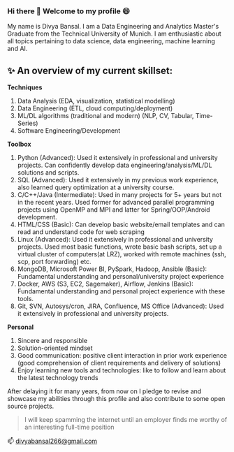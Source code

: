 ### Hi there 👋 Welcome to my profile :smile:

My name is Divya Bansal. I am a Data Engineering and Analytics Master's Graduate from the Technical University of Munich.
I am enthusiastic about all topics pertaining to data science, data engineering, machine learning and AI. 

✨ An overview of my current skillset:
---
**Techniques**
1. Data Analysis (EDA, visualization, statistical modelling)
2. Data Engineering (ETL, cloud computing/deployment)
3. ML/DL algorithms (traditional and modern) (NLP, CV, Tabular, Time-Series) 
4. Software Engineering/Development

**Toolbox**
1. Python (Advanced): Used it extensively in professional and university projects. Can confidently develop data engineering/analysis/ML/DL solutions and scripts.
2. SQL (Advanced): Used it extensively in my previous work experience, also learned query optimization at a university course.
3. C/C++/Java (Intermediate): Used in many projects for 5+ years but not in the recent years. Used former for advanced parallel programming projects using OpenMP and MPI and latter for Spring/OOP/Android development.
4. HTML/CSS (Basic): Can develop basic website/email templates and can read and understand code for web scraping 
5. Linux (Advanced):  Used it extensively in professional and university projects. Used most basic functions, wrote basic bash scripts, set up a virtual cluster of computers(at LRZ), worked with remote machines (ssh, scp, port forwarding) etc.
6. MongoDB, Microsoft Power BI, PySpark, Hadoop, Ansible (Basic): Fundamental understanding and personal/university project experience 
7. Docker, AWS (S3, EC2, Sagemaker), Airflow, Jenkins (Basic): Fundamental understanding and personal project experience with these tools.
8. Git, SVN, Autosys/cron, JIRA, Confluence, MS Office (Advanced): Used it extensively in professional and university projects.

**Personal**
1. Sincere and responsible
2. Solution-oriented mindset
3. Good communication: positive client interaction in prior work experience (good comprehension of client requirements and delivery of solutions)
4. Enjoy learning new tools and technologies: like to follow and learn about the latest technology trends
 
After delaying it for many years, from now on I pledge to revise and showcase my abilities through this profile and also contribute to some open source projects.  
> I will keep spamming the internet until an employer finds me worthy of an interesting full-time position

📫 divyabansal266@gmail.com

<!--
**DivyaBansal/DivyaBansal** is a ✨ _special_ ✨ repository because its `README.md` (this file) appears on your GitHub profile.

Here are some ideas to get you started:

- 🔭 I’m currently working on ...
- 🌱 I’m currently learning ...
- 👯 I’m looking to collaborate on ...
- 🤔 I’m looking for help with ...
- 💬 Ask me about ...
- 📫 How to reach me: ...
- 😄 Pronouns: ...
- ⚡ Fun fact: ...
-->
